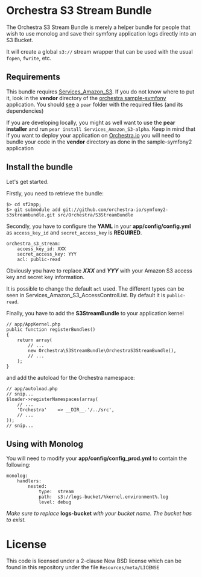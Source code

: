# Orchestra S3 Stream Bundle

The Orchestra S3 Stream Bundle is merely a helper bundle for people that wish to use monolog
and save their symfony application logs directly into an S3 Bucket. 

It will create a global `s3://` stream wrapper that can be used with the usual `fopen`, `fwrite`, etc.


## Requirements

This bundle requires [Services_Amazon_S3](http://pear.php.net/Services_Amazon_S3). If you do not know where to put it,
look in the **vendor** directory of the [orchestra sample-symfony](https://github.com/orchestra-io/sample-symfony2) application. 
You should [see](https://github.com/orchestra-io/sample-symfony2/tree/master/vendor/pear) a `pear` folder with the required files (and its dependencies)

If you are developing locally, you might as well want to use the **pear installer** and run `pear install Services_Amazon_S3-alpha`. Keep in mind
that if you want to deploy your application on [Orchestra.io](http://orchestra.io) you will need to bundle your code in the **vendor** directory as
done in the sample-symfony2 application


## Install the bundle

Let's get started. 

Firstly, you need to retrieve the bundle:

    $> cd sf2app;
    $> git submodule add git://github.com/orchestra-io/symfony2-s3streambundle.git src/Orchestra/S3StreamBundle

Secondly, you have to configure the **YAML** in your **app/config/config.yml** as `access_key_id` and `secret_access_key` is **REQUIRED**.

    orchestra_s3_stream:
        access_key_id: XXX
        secret_access_key: YYY
        acl: public-read

Obviously you have to replace ***XXX*** and ***YYY*** with your Amazon S3 access key and secret
key information.

It is possible to change the default `acl` used. The different types can be seen in Services_Amazon_S3_AccessControlList.
By default it is `public-read`.

Finally, you have to add the **S3StreamBundle** to your application kernel

    // app/AppKernel.php
    public function registerBundles()
    {
        return array(
            // ...
            new Orchestra\S3StreamBundle\OrchestraS3StreamBundle(),
            // ...
        );
    }

and add the autoload for the Orchestra namespace:

    // app/autoload.php
    // snip...
    $loader->registerNamespaces(array(
        // ...
        'Orchestra'    => __DIR__.'/../src',
        // ...
    ));
    // snip...


## Using with Monolog

You will need to modify your **app/config/config_prod.yml** to contain the following:

    monolog:
        handlers:
            nested:
                type:  stream
                path:  s3://logs-bucket/%kernel.environment%.log
                level: debug

*Make sure to replace* **logs-bucket** *with your bucket name. The bucket has to exist.*


# License

This code is licensed under a 2-clause New BSD license which can be found in this repository under
the file `Resources/meta/LICENSE`

